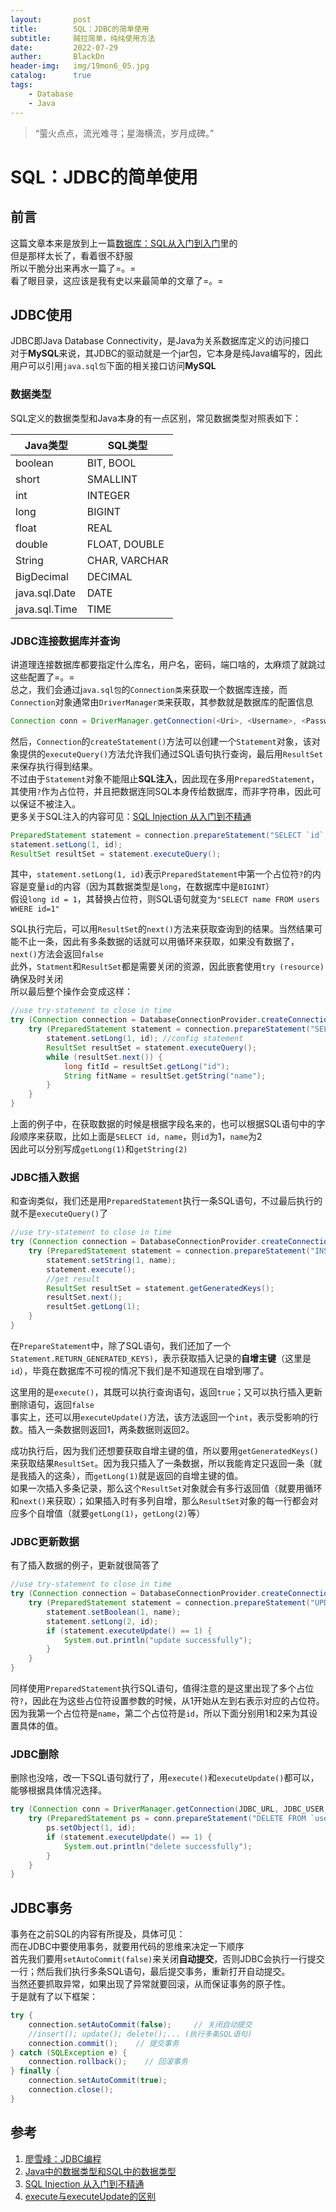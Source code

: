```yaml
---
layout:       post  
title:        SQL：JDBC的简单使用  
subtitle:     贼拉简单，纯纯使用方法  
date:         2022-07-29  
auther:       BlackDn  
header-img:   img/19mon6_05.jpg  
catalog:      true  
tags:  
    - Database  
    - Java  
---
```


> “萤火点点，流光难寻；星海横流，岁月成碑。”

# SQL：JDBC的简单使用

## 前言

这篇文章本来是放到上一篇[数据库：SQL从入门到入门](https://blackdn.github.io/2022/07/26/Easy-SQL-2022/)里的  
但是那样太长了，看着很不舒服  
所以干脆分出来再水一篇了=。=  
看了眼目录，这应该是我有史以来最简单的文章了=。=

## JDBC使用

JDBC即Java Database Connectivity，是Java为关系数据库定义的访问接口  
对于**MySQL**来说，其JDBC的驱动就是一个jar包，它本身是纯Java编写的，因此用户可以引用`java.sql包`下面的相关接口访问**MySQL**

### 数据类型

SQL定义的数据类型和Java本身的有一点区别，常见数据类型对照表如下：

| Java类型      | SQL类型       |
| ------------- | ------------- |
| boolean       | BIT, BOOL     |
| short         | SMALLINT      |
| int           | INTEGER       |
| long          | BIGINT        |
| float         | REAL          |
| double        | FLOAT, DOUBLE |
| String        | CHAR, VARCHAR |
| BigDecimal    | DECIMAL       |
| java.sql.Date | DATE          |
| java.sql.Time | TIME          |

### JDBC连接数据库并查询

讲道理连接数据库都要指定什么库名，用户名，密码，端口啥的，太麻烦了就跳过这些配置了=。=  
总之，我们会通过j`ava.sql包`的`Connection类`来获取一个数据库连接，而`Connection`对象通常由`DriverManager类`来获取，其参数就是数据库的配置信息

```java
Connection conn = DriverManager.getConnection(<Uri>, <Username>, <Password>);
```

然后，`Connection`的`createStatement()`方法可以创建一个`Statement`对象，该对象提供的`executeQuery()`方法允许我们通过SQL语句执行查询，最后用`ResultSet`来保存执行得到结果。  
不过由于`Statement`对象不能阻止**SQL注入**，因此现在多用`PreparedStatement`，其使用`?`作为占位符，并且把数据连同SQL本身传给数据库，而非字符串，因此可以保证不被注入。  
更多关于SQL注入的内容可见：[SQL Injection 从入门到不精通](https://blackdn.github.io/2020/12/10/SQL-Injection-Beginner-2020/)

```java
PreparedStatement statement = connection.prepareStatement("SELECT `id`, `name` FROM `users` WHERE `id`=?");
statement.setLong(1, id);
ResultSet resultSet = statement.executeQuery();
```

其中，`statement.setLong(1, id)`表示`PreparedStatement`中第一个占位符`?`的内容是变量`id`的内容（因为其数据类型是`long`，在数据库中是`BIGINT`）  
假设`long id = 1`，其替换占位符，则SQL语句就变为`"SELECT name FROM users WHERE id=1"`

SQL执行完后，可以用`ResultSet`的`next()`方法来获取查询到的结果。当然结果可能不止一条，因此有多条数据的话就可以用循环来获取，如果没有数据了，`next()`方法会返回`false`  
此外，`Statment`和`ResultSet`都是需要关闭的资源，因此嵌套使用`try (resource)`确保及时关闭  
所以最后整个操作会变成这样：

```java
//use try-statement to close in time
try (Connection connection = DatabaseConnectionProvider.createConnection(configuration)) {
    try (PreparedStatement statement = connection.prepareStatement("SELECT `id`, `name` FROM `users` WHERE `id`=?")) {
        statement.setLong(1, id); //config statement
        ResultSet resultSet = statement.executeQuery();
        while (resultSet.next()) {
            long fitId = resultSet.getLong("id");
            String fitName = resultSet.getString("name");
        }
    }
}
```

上面的例子中，在获取数据的时候是根据字段名来的，也可以根据SQL语句中的字段顺序来获取，比如上面是`SELECT id, name`，则`id`为1，`name`为2  
因此可以分别写成`getLong(1)`和`getString(2)`

### JDBC插入数据

和查询类似，我们还是用`PreparedStatement`执行一条SQL语句，不过最后执行的就不是`executeQuery()`了

```java
//use try-statement to close in time
try (Connection connection = DatabaseConnectionProvider.createConnection(configuration)) {
    try (PreparedStatement statement = connection.prepareStatement("INSERT INTO `users` (`name`) VALUES (?)", Statement.RETURN_GENERATED_KEYS)) {
        statement.setString(1, name);
        statement.execute();
        //get result
        ResultSet resultSet = statement.getGeneratedKeys();
        resultSet.next();
        resultSet.getLong(1);
    }
}
```

在`PrepareStatement`中，除了SQL语句，我们还加了一个`Statement.RETURN_GENERATED_KEYS)`，表示获取插入记录的**自增主键**（这里是`id`），毕竟在数据库不可视的情况下我们是不知道现在自增到哪了。

这里用的是`execute()`，其既可以执行查询语句，返回`true`；又可以执行插入更新删除语句，返回`false`  
事实上，还可以用`executeUpdate()`方法，该方法返回一个`int`，表示受影响的行数。插入一条数据则返回1，两条数据则返回2。

成功执行后，因为我们还想要获取自增主键的值，所以要用`getGeneratedKeys()`来获取结果`ResultSet`。因为我只插入了一条数据，所以我能肯定只返回一条（就是我插入的这条），而`getLong(1)`就是返回的自增主键的值。  
如果一次插入多条记录，那么这个`ResultSet`对象就会有多行返回值（就要用循环和`next()`来获取）；如果插入时有多列自增，那么`ResultSet`对象的每一行都会对应多个自增值（就要`getLong(1)`，`getLong(2)`等）

### JDBC更新数据

有了插入数据的例子，更新就很简答了

```java
//use try-statement to close in time
try (Connection connection = DatabaseConnectionProvider.createConnection(configuration)) {
    try (PreparedStatement statement = connection.prepareStatement("UPDATE `users` SET `name`=? WHERE `id`=?")) {
        statement.setBoolean(1, name);
        statement.setLong(2, id);
        if (statement.executeUpdate() == 1) {
            System.out.println("update successfully");
        }
    }
}
```

同样使用`PreparedStatement`执行SQL语句，值得注意的是这里出现了多个占位符`?`，因此在为这些占位符设置参数的时候，从1开始从左到右表示对应的占位符。  
因为我第一个占位符是`name`，第二个占位符是`id`，所以下面分别用1和2来为其设置具体的值。

### JDBC删除

删除也没啥，改一下SQL语句就行了，用`execute()`和`executeUpdate()`都可以，能够根据具体情况选择。

```java
try (Connection conn = DriverManager.getConnection(JDBC_URL, JDBC_USER, JDBC_PASSWORD)) {
    try (PreparedStatement ps = conn.prepareStatement("DELETE FROM `users` WHERE `id`=?")) {
        ps.setObject(1, id); 
        if (statement.executeUpdate() == 1) {
            System.out.println("delete successfully");
        }
    }
}
```

## JDBC事务

事务在之前SQL的内容有所提及，具体可见：  
而在JDBC中要使用事务，就要用代码的思维来决定一下顺序  
首先我们要用`setAutoCommit(false)`来关闭**自动提交**，否则JDBC会执行一行提交一行；然后我们执行多条SQL语句，最后提交事务，重新打开自动提交。  
当然还要抓取异常，如果出现了异常就要回滚，从而保证事务的原子性。  
于是就有了以下框架：

```java
try {
    connection.setAutoCommit(false);	 // 关闭自动提交
    //insert(); update(); delete();... (执行多条SQL语句)
    connection.commit();    // 提交事务
} catch (SQLException e) {
    connection.rollback();    // 回滚事务
} finally {
    connection.setAutoCommit(true);
    connection.close();
}
```

## 参考

1. [廖雪峰：JDBC编程](https://www.liaoxuefeng.com/wiki/1252599548343744/1255943820274272)
2. [Java中的数据类型和SQL中的数据类型](https://blog.csdn.net/u012880803/article/details/77447687)
3. [SQL Injection 从入门到不精通](https://blackdn.github.io/2020/12/10/SQL-Injection-Beginner-2020/)
4. [execute与executeUpdate的区别](https://blog.csdn.net/qq_41998938/article/details/89735940)